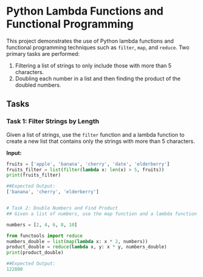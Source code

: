 # Python Lambda Functions and Functional Programming

This project demonstrates the use of Python lambda functions and functional programming techniques such as `filter`, `map`, and `reduce`. Two primary tasks are performed:

1. Filtering a list of strings to only include those with more than 5 characters.
2. Doubling each number in a list and then finding the product of the doubled numbers.

## Tasks

### Task 1: Filter Strings by Length

Given a list of strings, use the `filter` function and a lambda function to create a new list that contains only the strings with more than 5 characters.

**Input:**

```python
fruits = ['apple', 'banana', 'cherry', 'date', 'elderberry']
fruits_filter = list(filter(lambda x: len(x) > 5, fruits))
print(fruits_filter)

##Expected Output:
['banana', 'cherry', 'elderberry']


# Task 2: Double Numbers and Find Product
## Given a list of numbers, use the map function and a lambda function to double each number. Then, use the reduce function to find the product of the doubled numbers.

numbers = [2, 4, 6, 8, 10]

from functools import reduce
numbers_double = list(map(lambda x: x * 2, numbers))
product_double = reduce(lambda x, y: x * y, numbers_double)
print(product_double)

##Expected Output:
122880



